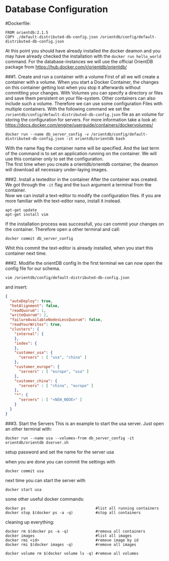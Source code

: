# Database Configuration

#Dockerfile:

    FROM orientdb:2.1.5
    COPY ./default-distributed-db-config.json /orientdb/config/default-distributed-db-config.json
    

At this point you should have already installed the docker deamon and you may have already checked the installation with the `docker run hello_world` command.
For the database-instances we will use the official OrientDB package from 
https://hub.docker.com/r/orientdb/orientdb/  

###1. Create and run a container with a volume
First of all we will create a container with a volume. When you start a Docker Container, the changes on this container getting lost when you stop it afterwards without committing your changes. With Volumes you can specify a directory or files and save them persistent on your file-system. Other containers can also include such a volume. Therefore we can use some configuration Files with multiple containers. With the following command we set the `/orientdb/config/default-distributed-db-config.json` file as an volume for storing the configuration for servers.
For more information take a look at:
https://docs.docker.com/engine/userguide/containers/dockervolumes/
    
    docker run --name db_server_config -v /orientdb/config/default-distributed-db-config.json -it orientdb/orientdb bash

With the name flag the container name will be specified. And the last term of the command is to set an application running on the container. We will use this container only to set the configuration.  
The first time when you create a orientdb/orientdb container, the deamon will download all necessary under-laying images.

###2. Install a texteditor in the container 
After the container was created. We got through the `-it` flag and the `bash` argument a terminal from the container.  
Now we can install a text-editor to modify the configuration files.
If you are more familiar with the text-editor nano, install it instead. 
    
    apt-get update
    apt-get install vim

If the installation process was successfull, you can commit your changes on the container. Therefore open a other terminal and call:

    docker commit db_server_config
    
Whit this commit the text-editor is already installed, when you start this container next time.

###2. Modifie the orientDB config
In the first terminal we can now open the config file for our schema.
    
    vim /orientdb/config/default-distributed-db-config.json
    
and insert:

```json
{
  "autoDeploy": true,
  "hotAlignment": false,
  "readQuorum": 1,
  "writeQuorum": 2,
  "failureAvailableNodesLessQuorum": false,
  "readYourWrites": true,
  "clusters": {
    "internal": {
    },
    "index": {
    },
    "customer_usa": {
      "servers" : [ "usa", "china" ]
    },
    "customer_europe": {
      "servers" : [ "europe", "usa" ]
    },
    "customer_china": {
      "servers" : [ "china", "europe" ]
    },
    "*": {
      "servers" : [ "<NEW_NODE>" ]
    }
  }
}

```

###3. Start the Servers
This is an example to start the usa server. Just open an other terminal with:
```
docker run --name usa --volumes-from db_server_config -it orientdb/orientdb dserver.sh
```
setup password and set the name for the server usa


when you are done you can commit the settings with

    docker commit usa
    
next time you can start the server with 

    docker start usa
    
some other useful docker commands:

    docker ps                               #list all running containers
    docker stop $(docker ps -a -q)          #stop all containers
   
cleaning up everything:
    
    docker rm $(docker ps -a -q)            #remova all containers
    docker images                           #list all images
    docker rmi <id>                         #remove image by id
    docker rmi $(docker images -q)          #remove all images
    
    docker volume rm $(docker volume ls -q) #remove all volumes






